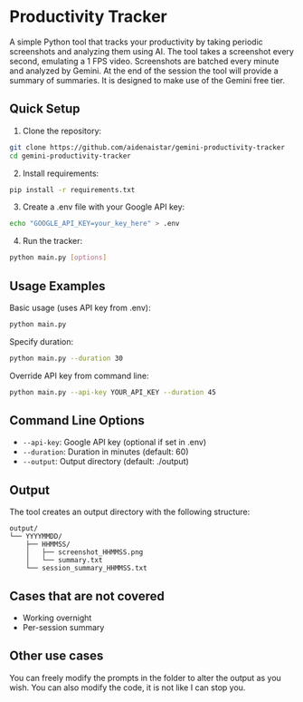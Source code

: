 # Productivity Tracker

A simple Python tool that tracks your productivity by taking periodic screenshots and analyzing them using AI.
The tool takes a screenshot every second, emulating a 1 FPS video. Screenshots are batched every minute and analyzed by Gemini. At the end of the session the tool will provide a summary of summaries.
It is designed to make use of the Gemini free tier.

## Quick Setup

1. Clone the repository:
```bash
git clone https://github.com/aidenaistar/gemini-productivity-tracker
cd gemini-productivity-tracker
```

2. Install requirements:
```bash
pip install -r requirements.txt
```

3. Create a .env file with your Google API key:
```bash
echo "GOOGLE_API_KEY=your_key_here" > .env
```

4. Run the tracker:
```bash
python main.py [options]
```

## Usage Examples

Basic usage (uses API key from .env):
```bash
python main.py
```

Specify duration:
```bash
python main.py --duration 30
```

Override API key from command line:
```bash
python main.py --api-key YOUR_API_KEY --duration 45
```

## Command Line Options

- `--api-key`: Google API key (optional if set in .env)
- `--duration`: Duration in minutes (default: 60)
- `--output`: Output directory (default: ./output)

## Output

The tool creates an output directory with the following structure:

```
output/
└── YYYYMMDD/
    ├── HHMMSS/
    │   ├── screenshot_HHMMSS.png
    │   └── summary.txt
    └── session_summary_HHMMSS.txt
```

## Cases that are not covered
- Working overnight
- Per-session summary

## Other use cases
You can freely modify the prompts in the folder to alter the output as you wish. You can also modify the code, it is not like I can stop you.
